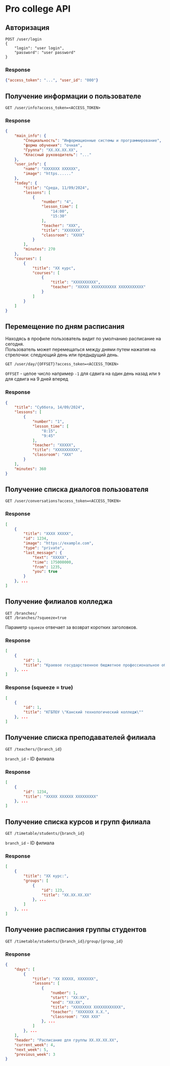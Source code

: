 # Pro college API


## Авторизация
```http
POST /user/login
{
    "login": "user login",
    "password": "user password"
}
```

### Response
```json
{"access_token": "...", "user_id": "000"}
```

## Получение информации о пользователе
```http
GET /user/info?access_token=<ACCESS_TOKEN>
```

### Response
```json
{
    "main_info": {
        "Специальность": "Информационные системы и программирование",
        "форма обучения": "очная",
        "Группа": "XX.XX.XX.XX",
        "Классный руководитель": "..."
    },
    "user_info": {
        "name": "XXXXXXX XXXXXX",
        "image": "https......"
    },
    "today": {
        "title": "Среда, 11/09/2024",
        "lessons": [
            {
                "number": "4",
                "lesson_time": [
                    "14:00",
                    "15:30"
                ],
                "teacher": "XXX",
                "title": "XXXXXXX",
                "classroom": "XXXX"
            }
        ],
        "minutes": 270
    },
    "courses": [
        {
            "title": "XX курс",
            "courses": [
                {
                    "title": "XXXXXXXXXX",
                    "teacher": "XXXXX XXXXXXXXXXX XXXXXXXXXXX"
                }
            ]
        }
    ]
}
```


## Перемещение по дням расписания
Находясь в профиле пользователь видит по умолчанию расписание на сегодня.  
Пользователь может перемещаться между днями путем нажатия на стрелочки: следующий день или предыдущий день.
```http
GET /user/day/{OFFSET}?access_token=<ACCESS_TOKEN>
```

`OFFSET` - целое число
например `-1` для сдвига на один день назад
или `9` для сдвига на 9 дней вперед

### Response
```json
{
    "title": "Суббота, 14/09/2024",
    "lessons": [
        {
            "number": "1",
            "lesson_time": [
                "8:15",
                "9:45"
            ],
            "teacher": "XXXXX",
            "title": "XXXXXXXXXX",
            "classroom": "XXX"
        }
    ],
    "minutes": 360
}
```


## Получение списка диалогов пользователя
```http
GET /user/conversations?access_token=<ACCESS_TOKEN>
```

### Response
```json
[
    {
        "title": "XXXX XXXXX",
        "id": 1234,
        "image": "https://example.com",
        "type": "private",
        "last_message": {
            "text": "XXXXX",
            "time": 175000000,
            "from": 1235,
            "you": true
        }
    }, ...
]
```


## Получение филиалов колледжа
```http
GET /branches/
GET /branches/?squeeze=true
```
Параметр `squeeze` отвечает за возврат коротких заголовков.

### Response
```json
[
    {
        "id": 1,
        "title": "Краевое государственное бюджетное профессиональное образовательное учреждение \"Канский технологический колледж\""
    }, ...
]
```

### Response (squeeze = true)
```json
[
    {
        "id": 1,
        "title": "КГБПОУ \"Канский технологический колледж\""
    }, ...
]
```


## Получение списка преподавателей филиала
```http
GET /teachers/{branch_id}
```

`branch_id` - ID филиала

### Response
```json
[
    {
        "id": 1234,
        "title": "XXXXX XXXXXX XXXXXXXXX"
    }, ...
]
```


## Получение списка курсов и групп филиала
```http
GET /timetable/students/{branch_id}
```

`branch_id` - ID филиала

### Response
```json
[
    {
        "title": "XX курс:",
        "groups": [
            {
                "id": 123,
                "title": "XX.XX.XX.XX"
            }, ...
        ]
    }, ...
]
```


## Получение расписания группы студентов
```http
GET /timetable/students/{branch_id}/group/{group_id}
```

### Response
```json
{
    "days": [
        {
            "title": "XX XXXXX, XXXXXXX",
            "lessons": [
                {
                    "number": 1,
                    "start": "XX:XX",
                    "end": "XX:XX",
                    "title": "XXXXXXXX XXXXXXXXXXXX",
                    "teacher": "XXXXXXX X.X.",
                    "classroom": "XXX XXX"
                }, ...
            ]
        }, ...
    ],
    "header": "Расписание для группы XX.XX.XX.XX",
    "current_week": 4,
    "next_week": 5,
    "previous_week": 3
}
```
